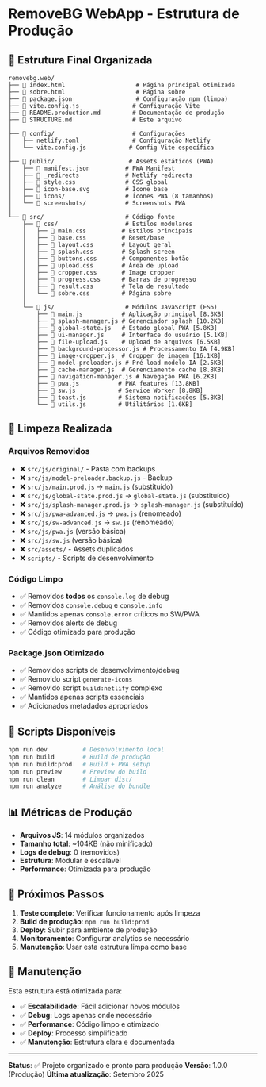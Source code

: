 # RemoveBG WebApp - Estrutura de Produção

## 📂 Estrutura Final Organizada

```
removebg.web/
├── 📄 index.html                    # Página principal otimizada
├── 📄 sobre.html                    # Página sobre
├── 📄 package.json                  # Configuração npm (limpa)
├── 📄 vite.config.js               # Configuração Vite
├── 📄 README.production.md         # Documentação de produção
├── 📄 STRUCTURE.md                 # Este arquivo
│
├── 📁 config/                      # Configurações
│   ├── netlify.toml               # Configuração Netlify
│   └── vite.config.js            # Config Vite específica
│
├── 📁 public/                     # Assets estáticos (PWA)
│   ├── 📄 manifest.json          # PWA Manifest
│   ├── 📄 _redirects             # Netlify redirects
│   ├── 📄 style.css              # CSS global
│   ├── 📄 icon-base.svg          # Ícone base
│   ├── 📁 icons/                 # Ícones PWA (8 tamanhos)
│   └── 📁 screenshots/           # Screenshots PWA
│
└── 📁 src/                       # Código fonte
    ├── 📁 css/                   # Estilos modulares
    │   ├── 📄 main.css          # Estilos principais
    │   ├── 📄 base.css          # Reset/base
    │   ├── 📄 layout.css        # Layout geral
    │   ├── 📄 splash.css        # Splash screen
    │   ├── 📄 buttons.css       # Componentes botão
    │   ├── 📄 upload.css        # Área de upload
    │   ├── 📄 cropper.css       # Image cropper
    │   ├── 📄 progress.css      # Barras de progresso
    │   ├── 📄 result.css        # Tela de resultado
    │   └── 📄 sobre.css         # Página sobre
    │
    └── 📁 js/                    # Módulos JavaScript (ES6)
        ├── 📄 main.js           # Aplicação principal [8.3KB]
        ├── 📄 splash-manager.js # Gerenciador splash [10.2KB]
        ├── 📄 global-state.js   # Estado global PWA [5.8KB]
        ├── 📄 ui-manager.js     # Interface do usuário [5.1KB]
        ├── 📄 file-upload.js    # Upload de arquivos [6.5KB]
        ├── 📄 background-processor.js # Processamento IA [4.9KB]
        ├── 📄 image-cropper.js  # Cropper de imagem [16.1KB]
        ├── 📄 model-preloader.js # Pré-load modelo IA [2.5KB]
        ├── 📄 cache-manager.js  # Gerenciamento cache [8.8KB]
        ├── 📄 navigation-manager.js # Navegação PWA [6.2KB]
        ├── 📄 pwa.js           # PWA features [13.8KB]
        ├── 📄 sw.js            # Service Worker [8.8KB]
        ├── 📄 toast.js         # Sistema notificações [5.8KB]
        └── 📄 utils.js         # Utilitários [1.6KB]
```

## 🧹 Limpeza Realizada

### Arquivos Removidos
- ❌ `src/js/original/` - Pasta com backups
- ❌ `src/js/model-preloader.backup.js` - Backup
- ❌ `src/js/main.prod.js` → `main.js` (substituído)
- ❌ `src/js/global-state.prod.js` → `global-state.js` (substituído)  
- ❌ `src/js/splash-manager.prod.js` → `splash-manager.js` (substituído)
- ❌ `src/js/pwa-advanced.js` → `pwa.js` (renomeado)
- ❌ `src/js/sw-advanced.js` → `sw.js` (renomeado)
- ❌ `src/js/pwa.js` (versão básica)
- ❌ `src/js/sw.js` (versão básica)
- ❌ `src/assets/` - Assets duplicados
- ❌ `scripts/` - Scripts de desenvolvimento

### Código Limpo
- ✅ Removidos **todos** os `console.log` de debug
- ✅ Removidos `console.debug` e `console.info`
- ✅ Mantidos apenas `console.error` críticos no SW/PWA
- ✅ Removidos alerts de debug
- ✅ Código otimizado para produção

### Package.json Otimizado
- ✅ Removidos scripts de desenvolvimento/debug
- ✅ Removido script `generate-icons`
- ✅ Removido script `build:netlify` complexo
- ✅ Mantidos apenas scripts essenciais
- ✅ Adicionados metadados apropriados

## 🚀 Scripts Disponíveis

```bash
npm run dev          # Desenvolvimento local
npm run build        # Build de produção
npm run build:prod   # Build + PWA setup
npm run preview      # Preview do build
npm run clean        # Limpar dist/
npm run analyze      # Análise do bundle
```

## 📊 Métricas de Produção

- **Arquivos JS**: 14 módulos organizados
- **Tamanho total**: ~104KB (não minificado)
- **Logs de debug**: 0 (removidos)
- **Estrutura**: Modular e escalável
- **Performance**: Otimizada para produção

## 🎯 Próximos Passos

1. **Teste completo**: Verificar funcionamento após limpeza
2. **Build de produção**: `npm run build:prod`
3. **Deploy**: Subir para ambiente de produção
4. **Monitoramento**: Configurar analytics se necessário
5. **Manutenção**: Usar esta estrutura limpa como base

## 🔧 Manutenção

Esta estrutura está otimizada para:
- ✅ **Escalabilidade**: Fácil adicionar novos módulos
- ✅ **Debug**: Logs apenas onde necessário
- ✅ **Performance**: Código limpo e otimizado
- ✅ **Deploy**: Processo simplificado
- ✅ **Manutenção**: Estrutura clara e documentada

---
**Status**: ✅ Projeto organizado e pronto para produção
**Versão**: 1.0.0 (Produção)
**Última atualização**: Setembro 2025
